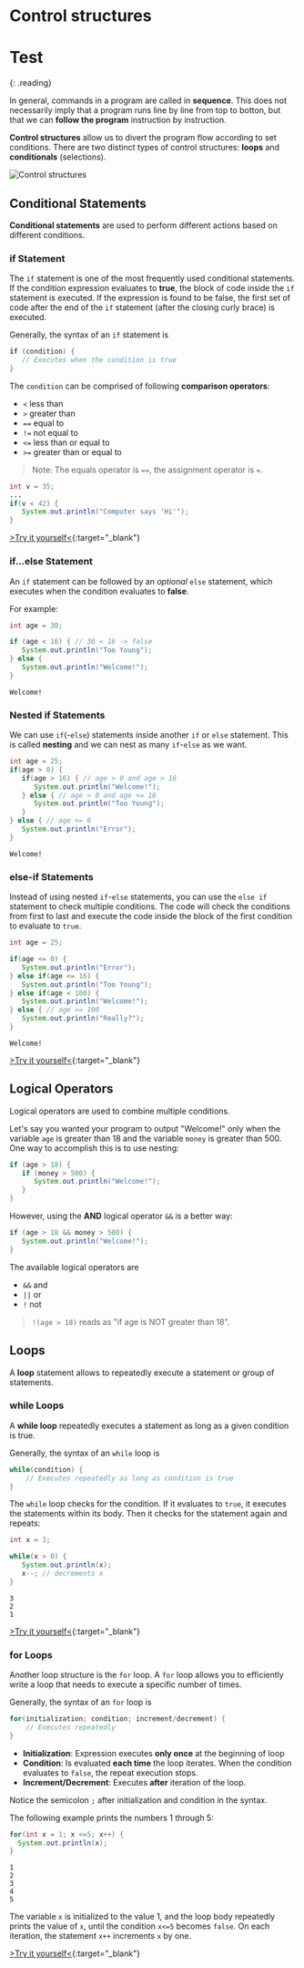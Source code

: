 # Control structures
# Test
{: .reading}

In general, commands in a program are called in **sequence**. This does not necessarily imply that a program runs line by line from top to botton, but that we can **follow the program** instruction by instruction.

**Control structures** allow us to divert the program flow according to set conditions. There are two distinct types of control structures: **loops** and **conditionals** (selections).

![Control structures](../assets/img/cc2_prog_flow.gif)

## Conditional Statements
 
**Conditional statements** are used to perform different actions based on different conditions.

### if Statement
The ``if`` statement is one of the most frequently used conditional statements.
If the condition expression evaluates to **true**, the block of code inside the ``if`` statement is executed. If the expression is found to be false, the first set of code after the end of the ``if`` statement (after the closing curly brace) is executed.

Generally, the syntax of an ``if`` statement is
````java
if (condition) {
   // Executes when the condition is true
}
````

The ``condition`` can be comprised of following **comparison operators**:
- ``<`` less than
- ``>`` greater than
- ``==`` equal to
- ``!=`` not equal to
- ``<=`` less than or equal to
- ``>=`` greater than or equal to

> Note: The equals operator is `==`, the assignment operator is `=`.

````java
int v = 35;
...
if(v < 42) {
   System.out.println("Computer says 'Hi'");
}
````
[>Try it yourself<](https://repl.it/@m0stlyharmless/MCIAppExIf#Main.java){:target="_blank"}

### if...else Statement
An ``if`` statement can be followed by an *optional* ``else`` statement, which executes when the condition evaluates to **false**.

For example:
````java
int age = 30;

if (age < 16) { // 30 < 16 -> false
   System.out.println("Too Young");
} else { 
   System.out.println("Welcome!");
}
````
````plaintext
Welcome!
````

### Nested if Statements
We can use ``if``(-``else``) statements inside another ``if`` or ``else`` statement. This is called **nesting** and we can nest as many ``if``-``else`` as we want.

````java
int age = 25;
if(age > 0) {
   if(age > 16) { // age > 0 and age > 16
      System.out.println("Welcome!");
   } else { // age > 0 and age <= 16
      System.out.println("Too Young");
   }
} else { // age <= 0
   System.out.println("Error");
}
````
````plaintext
Welcome!
````

### else-if Statements

Instead of using nested ``if``-``else`` statements, you can use the ``else if`` statement to check multiple conditions. The code will check the conditions from first to last and execute the code inside the block of the first condition to evaluate to ``true``.

````java
int age = 25;

if(age <= 0) {
   System.out.println("Error");
} else if(age <= 16) {
   System.out.println("Too Young");
} else if(age < 100) {
   System.out.println("Welcome!");
} else { // age >= 100
   System.out.println("Really?");
}
````
````plaintext
Welcome!
````
[>Try it yourself<](https://repl.it/@m0stlyharmless/MCIAppExElseIf#Main.java){:target="_blank"}

## Logical Operators

Logical operators are used to combine multiple conditions.

Let's say you wanted your program to output "Welcome!" only when the variable ``age`` is greater than 18 and the variable ``money`` is greater than 500.
One way to accomplish this is to use nesting:
````java
if (age > 18) {
   if (money > 500) {
      System.out.println("Welcome!");
   }
}
````

However, using the **AND** logical operator ``&&`` is a better way:
````java
if (age > 18 && money > 500) {
   System.out.println("Welcome!");
}
````

The available logical operators are
- ``&&`` and
- ``||`` or
- ``!`` not

> ``!(age > 18)`` reads as "if age is NOT greater than 18".

## Loops

A **loop** statement allows to repeatedly execute a statement or group of statements.

### while Loops
A **while loop** repeatedly executes a statement as long as a given condition is true.

Generally, the syntax of an ``while`` loop is
````java
while(condition) {
    // Executes repeatedly as long as condition is true
}
````

The ``while`` loop checks for the condition. If it evaluates to ``true``, it executes the statements within its body. Then it checks for the statement again and repeats:

````java
int x = 3;

while(x > 0) {
   System.out.println(x);
   x--; // decrements x
}
````
````plaintext
3
2
1
````
[>Try it yourself<](https://repl.it/@m0stlyharmless/MCIAppExWhile#Main.java){:target="_blank"}

### for Loops
Another loop structure is the ``for`` loop. A ``for`` loop allows you to efficiently write a loop that needs to execute a specific number of times.

Generally, the syntax of an ``for`` loop is
````java
for(initialization; condition; increment/decrement) {
    // Executes repeatedly
}
````

- **Initialization**: Expression executes **only once** at the beginning of loop
- **Condition**: Is evaluated **each time** the loop iterates. When the condition evaluates to `false`, the repeat execution stops.
- **Increment/Decrement**: Executes **after** iteration of the loop.

Notice the semicolon `;` after initialization and condition in the syntax.

The following example prints the numbers 1 through 5:
````java
for(int x = 1; x <=5; x++) {
  System.out.println(x);
}
````
````plaintext
1
2
3
4
5
````

The variable ``x`` is initialized to the value 1, and the loop body repeatedly prints the value of ``x``, until the condition ``x<=5`` becomes ``false``. On each iteration, the statement ``x++`` increments ``x`` by one.

[>Try it yourself<](https://repl.it/@m0stlyharmless/MCIAppExFor#Main.java){:target="_blank"}
